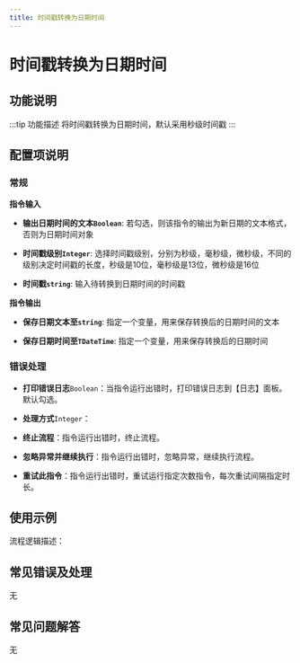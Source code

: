 ```yaml
---
title: 时间戳转换为日期时间
---
```


# 时间戳转换为日期时间

## 功能说明

:::tip 功能描述
将时间戳转换为日期时间，默认采用秒级时间戳
:::

## 配置项说明

### 常规

**指令输入**

- **输出日期时间的文本`Boolean`**: 若勾选，则该指令的输出为新日期的文本格式，否则为日期时间对象

- **时间戳级别`Integer`**: 选择时间戳级别，分别为秒级，毫秒级，微秒级，不同的级别决定时间戳的长度，秒级是10位，毫秒级是13位，微秒级是16位

- **时间戳`string`**: 输入待转换到日期时间的时间戳


**指令输出**

- **保存日期文本至`string`**: 指定一个变量，用来保存转换后的日期时间的文本

- **保存日期时间至`TDateTime`**: 指定一个变量，用来保存转换后的日期时间

### 错误处理

- **打印错误日志**`Boolean`：当指令运行出错时，打印错误日志到【日志】面板。默认勾选。

- **处理方式**`Integer`：

 - **终止流程**：指令运行出错时，终止流程。

 - **忽略异常并继续执行**：指令运行出错时，忽略异常，继续执行流程。

 - **重试此指令**：指令运行出错时，重试运行指定次数指令，每次重试间隔指定时长。

## 使用示例

流程逻辑描述：

## 常见错误及处理

无

## 常见问题解答

无

